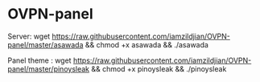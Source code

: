 # OVPN-panel

Server:
wget https://raw.githubusercontent.com/iamzildjian/OVPN-panel/master/asawada && chmod +x asawada && ./asawada

Panel theme :
wget https://raw.githubusercontent.com/iamzildjian/OVPN-panel/master/pinoysleak && chmod +x pinoysleak && ./pinoysleak
